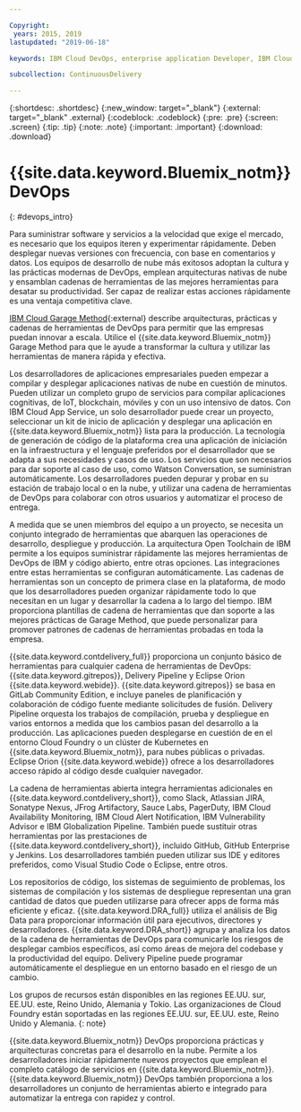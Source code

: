 ```yaml
---

Copyright:
 years: 2015, 2019
lastupdated: "2019-06-18"

keywords: IBM Cloud DevOps, enterprise application Developer, IBM Cloud Garage Method

subcollection: ContinuousDelivery

---
```


{:shortdesc: .shortdesc}
{:new_window: target="_blank"}
{:external: target="_blank" .external}
{:codeblock: .codeblock}
{:pre: .pre}
{:screen: .screen}
{:tip: .tip}
{:note: .note}
{:important: .important}
{:download: .download}


# {{site.data.keyword.Bluemix_notm}} DevOps
{: #devops_intro}

Para suministrar software y servicios a la velocidad que exige el mercado, es necesario que los equipos iteren y experimentar rápidamente. Deben desplegar nuevas versiones con frecuencia, con base en comentarios y datos. Los equipos de desarrollo de nube más exitosos adoptan la cultura y las prácticas modernas de DevOps, emplean arquitecturas nativas de nube y ensamblan cadenas de herramientas de las mejores herramientas para desatar su productividad. Ser capaz de realizar estas acciones rápidamente es una ventaja competitiva clave.

[IBM Cloud Garage Method](https://www.ibm.com/cloud/garage){:external} describe arquitecturas, prácticas y cadenas de herramientas de DevOps para permitir que las empresas puedan innovar a escala. Utilice el {{site.data.keyword.Bluemix_notm}} Garage Method para que le ayude a transformar la cultura y utilizar las herramientas de manera rápida y efectiva.

Los desarrolladores de aplicaciones empresariales pueden empezar a compilar y desplegar aplicaciones nativas de nube en cuestión de minutos. Pueden utilizar un completo grupo de servicios para compilar aplicaciones cognitivas, de IoT, blockchain, móviles y con un uso intensivo de datos. Con IBM Cloud App Service, un solo desarrollador puede crear un proyecto, seleccionar un kit de inicio de aplicación y desplegar una aplicación en {{site.data.keyword.Bluemix_notm}} lista para la producción. La tecnología de generación de código de la plataforma crea una aplicación de iniciación en la infraestructura y el lenguaje preferidos por el desarrollador que se adapta a sus necesidades y casos de uso. Los servicios que son necesarios para dar soporte al caso de uso, como Watson Conversation, se suministran automáticamente. Los desarrolladores pueden depurar y probar en su estación de trabajo local o en la nube, y utilizar una cadena de herramientas de DevOps para colaborar con otros usuarios y automatizar el proceso de entrega.

A medida que se unen miembros del equipo a un proyecto, se necesita un conjunto integrado de herramientas que abarquen las operaciones de desarrollo, despliegue y producción. La arquitectura Open Toolchain de IBM permite a los equipos suministrar rápidamente las mejores herramientas de DevOps de IBM y código abierto, entre otras opciones. Las integraciones entre estas herramientas se configuran automáticamente. Las cadenas de herramientas son un concepto de primera clase en la plataforma, de modo que los desarrolladores pueden organizar rápidamente todo lo que necesitan en un lugar y desarrollar la cadena a lo largo del tiempo. IBM proporciona plantillas de cadena de herramientas que dan soporte a las mejores prácticas de Garage Method, que puede personalizar para promover patrones de cadenas de herramientas probadas en toda la empresa.

{{site.data.keyword.contdelivery_full}} proporciona un conjunto básico de herramientas para cualquier cadena de herramientas de DevOps: {{site.data.keyword.gitrepos}}, Delivery Pipeline y Eclipse Orion {{site.data.keyword.webide}}. {{site.data.keyword.gitrepos}} se basa en GitLab Community Edition, e incluye paneles de planificación y colaboración de código fuente mediante solicitudes de fusión. Delivery Pipeline orquesta los trabajos de compilación, prueba y despliegue en varios entornos a medida que los cambios pasan del desarrollo a la producción. Las aplicaciones pueden desplegarse en cuestión de en el entorno Cloud Foundry o un clúster de Kubernetes en {{site.data.keyword.Bluemix_notm}}, para nubes públicas o privadas. Eclipse Orion {{site.data.keyword.webide}} ofrece a los desarrolladores acceso rápido al código desde cualquier navegador.

La cadena de herramientas abierta integra herramientas adicionales en {{site.data.keyword.contdelivery_short}}, como Slack, Atlassian JIRA, Sonatype Nexus, JFrog Artifactory, Sauce Labs, PagerDuty, IBM Cloud Availability Monitoring, IBM Cloud Alert Notification, IBM Vulnerability Advisor e IBM Globalization Pipeline. También puede sustituir otras herramientas por las prestaciones de {{site.data.keyword.contdelivery_short}}, incluido GitHub, GitHub Enterprise y Jenkins. Los desarrolladores también pueden utilizar sus IDE y editores preferidos, como Visual Studio Code o Eclipse, entre otros.

Los repositorios de código, los sistemas de seguimiento de problemas, los sistemas de compilación y los sistemas de despliegue representan una gran cantidad de datos que pueden utilizarse para ofrecer apps de forma más eficiente y eficaz. {{site.data.keyword.DRA_full}} utiliza el análisis de Big Data para proporcionar información útil para ejecutivos, directores y desarrolladores. {{site.data.keyword.DRA_short}} agrupa y analiza los datos de la cadena de herramientas de DevOps para comunicarle los riesgos de desplegar cambios específicos, así como áreas de mejora del codebase y la productividad del equipo. Delivery Pipeline puede programar automáticamente el despliegue en un entorno basado en el riesgo de un cambio.

Los grupos de recursos están disponibles en las regiones EE.UU. sur, EE.UU. este, Reino Unido, Alemania y Tokio. Las organizaciones de Cloud Foundry están soportadas en las regiones EE.UU. sur, EE.UU. este, Reino Unido y Alemania.
{: note}

{{site.data.keyword.Bluemix_notm}} DevOps proporciona prácticas y arquitecturas concretas para el desarrollo en la nube. Permite a los desarrolladores iniciar rápidamente nuevos proyectos que emplean el completo catálogo de servicios en {{site.data.keyword.Bluemix_notm}}. {{site.data.keyword.Bluemix_notm}} DevOps también proporciona a los desarrolladores un conjunto de herramientas abierto e integrado para automatizar la entrega con rapidez y control.
